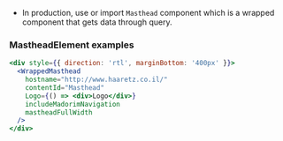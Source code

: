 - In production, use or import `Masthead` component which is a wrapped component that gets data through query.


### MastheadElement examples

```jsx
<div style={{ direction: 'rtl', marginBottom: '400px' }}>
  <WrappedMasthead
    hostname="http://www.haaretz.co.il/"
    contentId="Masthead"
    Logo={() => <div>Logo</div>}
    includeMadorimNavigation
    mastheadFullWidth
  />
</div>
```
